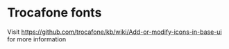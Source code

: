 # Trocafone fonts

Visit https://github.com/trocafone/kb/wiki/Add-or-modify-icons-in-base-ui  for more information


